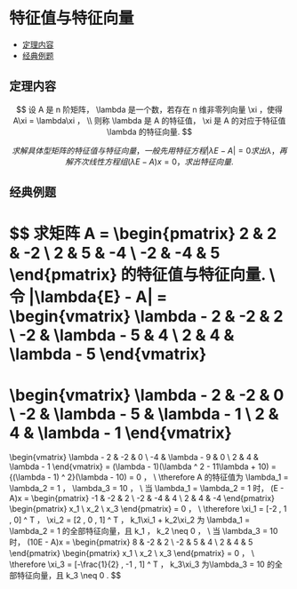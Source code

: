 # 特征值与特征向量

* [定理内容](#定理内容)
* [经典例题](#经典例题)

## 定理内容

$$
设 A 是 n 阶矩阵， \lambda 是一个数，若存在 n 维非零列向量 \xi ，使得 A\xi = \lambda\xi ，
\\
则称 \lambda 是 A 的特征值， \xi 是 A 的对应于特征值 \lambda 的特征向量.
$$

$$
求解具体型矩阵的特征值与特征向量，一般先用特征方程 |\lambda{E} - A| = 0 求出 \lambda ，再解齐次线性方程组 (\lambda{E} - A)x = 0 ，求出特征向量.
$$

## 经典例题

$$
求矩阵 A =
\begin{pmatrix}
2 & 2 & -2 \\
2 & 5 & -4 \\
-2 & -4 & 5
\end{pmatrix}
的特征值与特征向量.
\\
令 |\lambda{E} - A| =
\begin{vmatrix}
\lambda - 2 & -2 & 2 \\
-2 & \lambda - 5 & 4 \\
2 & 4 & \lambda - 5
\end{vmatrix}
=
\begin{vmatrix}
\lambda - 2 & -2 & 0 \\
-2 & \lambda - 5 & \lambda - 1 \\
2 & 4 & \lambda - 1
\end{vmatrix}
=
\begin{vmatrix}
\lambda - 2 & -2 & 0 \\
-4 & \lambda - 9 & 0 \\
2 & 4 & \lambda - 1
\end{vmatrix}
= (\lambda - 1)(\lambda ^ 2 - 11\lambda + 10) = {(\lambda - 1) ^ 2}(\lambda - 10) = 0 ，
\\
\therefore A 的特征值为 \lambda_1 = \lambda_2 = 1 ， \lambda_3 = 10 ，
\\
当 \lambda_1 = \lambda_2 = 1 时， (E - A)x =
\begin{pmatrix}
-1 & -2 & 2 \\
-2 & -4 & 4 \\
2 & 4 & -4
\end{pmatrix}
\begin{pmatrix}
x_1 \\
x_2 \\
x_3
\end{pmatrix}
= 0 ，
\\
\therefore \xi_1 = [-2 , 1 , 0] ^ T ， \xi_2 = [2 , 0 , 1] ^ T ， k_1\xi_1 + k_2\xi_2 为 \lambda_1 = \lambda_2 = 1 的全部特征向量，且 k_1 ， k_2 \neq 0 ，
\\
当 \lambda_3 = 10 时， (10E - A)x =
\begin{pmatrix}
8 & -2 & 2 \\
-2 & 5 & 4 \\
2 & 4 & 5
\end{pmatrix}
\begin{pmatrix}
x_1 \\
x_2 \\
x_3
\end{pmatrix}
= 0 ，
\\
\therefore \xi_3 = [-\frac{1}{2} , -1 , 1] ^ T ， k_3\xi_3 为\lambda_3 = 10 的全部特征向量，且 k_3 \neq 0 .
$$



